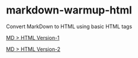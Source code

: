 # markdown-warmup-html
Convert MarkDown to HTML using basic HTML tags 

[MD > HTML Version-1](https://abb-becode.github.io/markdown-warmup-html/)  
  
[MD > HTML Version-2](https://github.com/abb-becode/markdown-warmup-html/blob/main/index-2.html)

